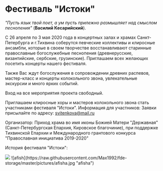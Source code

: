 # Фестиваль "Истоки"

<i>"Пусть язык твой поет, а ум пусть прилежно размышляет над смыслом песнопения"</i> (<b>Василий Кесарийский</b>). 

С 26 апреля по 3 мая 2020 года в концертных залах и храмах Санкт-Петербурга и г.Тихвина соберутся певческие коллективы и клиросные ансамбли, которые в своем творчестве восстанавливают старинные православные богослужебные песнопения (древнерусские, византийские, сербские, грузинские). Приглашаем всех желающих посетить концерты нашего фестиваля. 

Также Вас ждут богослужения в сопровождении древних распевов, мастер-класс и концерты колокольного звона, увлекательные экскурсии и много ярких событий. 

Вход на все мероприятия проекта свободный.

Приглашаем клиросные хоры и мастеров колокольного звона стать участниками фестиваля "Истоки". 
Информация для участников:
Заявки присылайте по адресу: svitenkova@mail.ru

Организатор: Приход храма во имя иконы Божией Матери "Державная" (Санкт-Петербургская Епархия, Кировское благочиние), при поддержке Тихвинской Епархии и Международного грантового конкурса "Православная инициатива 2019-2020" 

История фестиваля "Истоки":

<div class="height:200px width: 700px">
    <img src="http://i.stack.imgur.com/xkF9Q.jpg">
	![afish](https://raw.githubusercontent.com/Max1992/fde-storage/master/pictures/afisha.jpg "afisha")
</div>
